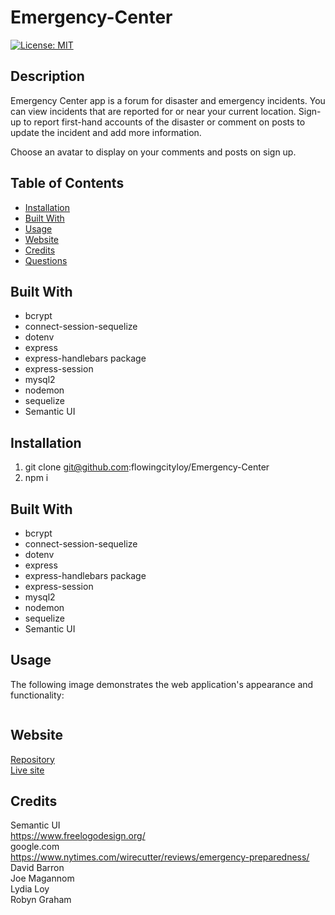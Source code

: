 # Emergency-Center
 
[![License: MIT](https://img.shields.io/badge/License-MIT-yellow.svg)](https://opensource.org/licenses/MIT)
 
 

## Description
Emergency Center app is a forum for disaster and emergency incidents. You can view incidents that are reported for or near your current location. Sign-up to report first-hand accounts of the disaster or comment on posts to update the incident and add more information.

Choose an avatar to display on your comments and posts on sign up.



## Table of Contents
* [Installation](#installation)
* [Built With](#builtwith)
* [Usage](#usage)
* [Website](#website)
* [Credits](#credits)
* [Questions](#questions)


## Built With
  * bcrypt
  * connect-session-sequelize
  * dotenv
  * express
  * express-handlebars package
  * express-session
  * mysql2
  * nodemon
  * sequelize 
  * Semantic UI


## Installation 
  1. git clone git@github.com:flowingcityloy/Emergency-Center
  2. npm i


## Built With
  * bcrypt
  * connect-session-sequelize
  * dotenv
  * express
  * express-handlebars package
  * express-session
  * mysql2
  * nodemon
  * sequelize 
  * Semantic UI


## Usage 
The following image demonstrates the web application's appearance and functionality:
<p><img src=""/></p>



## Website
[Repository](https://github.com/flowingcityloy/Emergency-Center)<br />
[Live site](https://emergency-center.herokuapp.com//)



## Credits
Semantic UI<br>
https://www.freelogodesign.org/ <br>
google.com <br>
https://www.nytimes.com/wirecutter/reviews/emergency-preparedness/ <br>
David Barron<br>
Joe Magannom<br>
Lydia Loy<br>
Robyn Graham



